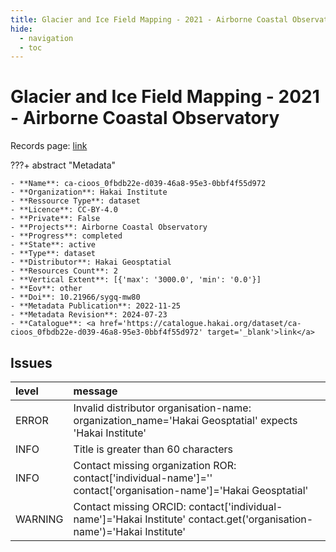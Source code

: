```yaml
---
title: Glacier and Ice Field Mapping - 2021 - Airborne Coastal Observatory
hide:
  - navigation
  - toc
---
```


# Glacier and Ice Field Mapping - 2021 - Airborne Coastal Observatory

Records page: <a href='https://catalogue.hakai.org/dataset/ca-cioos_0fbdb22e-d039-46a8-95e3-0bbf4f55d972' target='_blank'>link</a>

???+ abstract "Metadata"

    - **Name**: ca-cioos_0fbdb22e-d039-46a8-95e3-0bbf4f55d972 
    - **Organization**: Hakai Institute 
    - **Ressource Type**: dataset 
    - **Licence**: CC-BY-4.0 
    - **Private**: False 
    - **Projects**: Airborne Coastal Observatory 
    - **Progress**: completed 
    - **State**: active 
    - **Type**: dataset 
    - **Distributor**: Hakai Geosptatial 
    - **Resources Count**: 2 
    - **Vertical Extent**: [{'max': '3000.0', 'min': '0.0'}] 
    - **Eov**: other 
    - **Doi**: 10.21966/sygq-mw80 
    - **Metadata Publication**: 2022-11-25 
    - **Metadata Revision**: 2024-07-23 
    - **Catalogue**: <a href='https://catalogue.hakai.org/dataset/ca-cioos_0fbdb22e-d039-46a8-95e3-0bbf4f55d972' target='_blank'>link</a> 

<div id='map'></div>




## Issues
| level   | message                                                                                                                |
|:--------|:-----------------------------------------------------------------------------------------------------------------------|
| ERROR   | Invalid distributor organisation-name: organization_name='Hakai Geosptatial' expects 'Hakai Institute'                 |
| INFO    | Title is greater than 60 characters                                                                                    |
| INFO    | Contact missing organization ROR:  contact['individual-name']='' contact['organisation-name']='Hakai Geosptatial'      |
| WARNING | Contact missing ORCID: contact['individual-name']='Hakai Institute' contact.get('organisation-name')='Hakai Institute' |


<script>
   document.addEventListener("DOMContentLoaded", function() {
    var map = L.map('map').setView([51.505, -125.09], 5);
    L.tileLayer('https://tile.openstreetmap.org/{z}/{x}/{y}.png', {
        maxZoom: 19,
        attribution: '&copy; <a href="http://www.openstreetmap.org/copyright">OpenStreetMap</a>'
    }).addTo(map);
    var geojsonFeature = {
        "type": "Feature",
        "properties": {
            "name" : "Glacier and Ice Field Mapping - 2021 - Airborne Coastal Observatory"
        },
        "geometry": {'type': 'Polygon', 'coordinates': [[[-128.0, 47.86], [-112.8, 47.86], [-112.8, 55.49], [-128.0, 55.49], [-128.0, 47.86]]]}
    }
    L.geoJSON(geojsonFeature).addTo(map);
   })
</script>